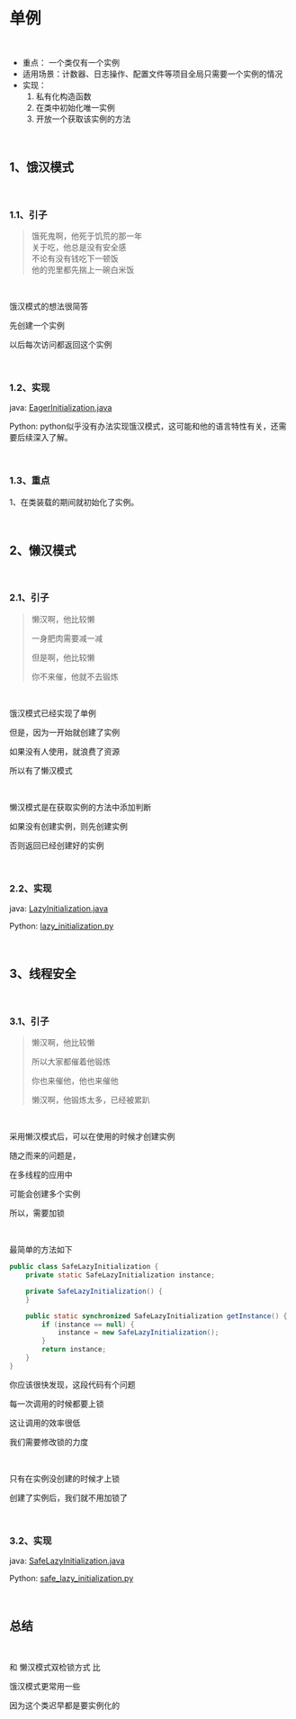 # 单例

</br>

* 重点： 一个类仅有一个实例
* 适用场景：计数器、日志操作、配置文件等项目全局只需要一个实例的情况
* 实现：
  1. 私有化构造函数
  2. 在类中初始化唯一实例
  3. 开放一个获取该实例的方法

</br>

## 1、饿汉模式

</br>

### 1.1、引子

>饿死鬼啊，他死于饥荒的那一年</br>
关于吃，他总是没有安全感</br>
不论有没有钱吃下一顿饭</br>
他的兜里都先揣上一碗白米饭

</br>

饿汉模式的想法很简答

先创建一个实例

以后每次访问都返回这个实例

</br>

### 1.2、实现

java: [EagerInitialization.java](../designPatternJava/src/main/java/org/example/singletonPattern/EagerInitialization.java)

Python: python似乎没有办法实现饿汉模式，这可能和他的语言特性有关，还需要后续深入了解。

</br>


### 1.3、重点
1、在类装载的期间就初始化了实例。

</br>

## 2、懒汉模式

</br>

###  2.1、引子

> 懒汉啊，他比较懒
>
> 一身肥肉需要减一减
>
> 但是啊，他比较懒
>
> 你不来催，他就不去锻炼

</br>

饿汉模式已经实现了单例

但是，因为一开始就创建了实例

如果没有人使用，就浪费了资源

所以有了懒汉模式

</br>

懒汉模式是在获取实例的方法中添加判断

如果没有创建实例，则先创建实例

否则返回已经创建好的实例

</br>

### 2.2、实现

java:  [LazyInitialization.java](../designPatternJava/src/main/java/org/example/singletonPattern/LazyInitialization.java)

Python: [lazy_initialization.py](../design_pattern_python/singleton_pattern/lazy_initialization.py)

</br>

## 3、线程安全

</br>

### 3.1、引子

> 懒汉啊，他比较懒
>
> 所以大家都催着他锻炼
>
> 你也来催他，他也来催他
>
> 懒汉啊，他锻炼太多，已经被累趴

</br>

采用懒汉模式后，可以在使用的时候才创建实例

随之而来的问题是，

在多线程的应用中

可能会创建多个实例

所以，需要加锁

</br>

最简单的方法如下

```java
public class SafeLazyInitialization {
    private static SafeLazyInitialization instance;

    private SafeLazyInitialization() {
    }

    public static synchronized SafeLazyInitialization getInstance() {
        if (instance == null) {
            instance = new SafeLazyInitialization();
        }
        return instance;
    }
}
```

你应该很快发现，这段代码有个问题

每一次调用的时候都要上锁

这让调用的效率很低

我们需要修改锁的力度

</br>

只有在实例没创建的时候才上锁

创建了实例后，我们就不用加锁了

</br>

### 3.2、实现

java: [SafeLazyInitialization.java](../designPatternJava/src/main/java/org/example/singletonPattern/SafeLazyInitialization.java)

Python: [safe_lazy_initialization.py](../design_pattern_python/singleton_pattern/safe_lazy_initialization.py)

</br>

## 总结

</br>

和 懒汉模式双检锁方式 比

饿汉模式更常用一些

因为这个类迟早都是要实例化的





